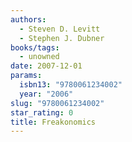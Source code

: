 ```yaml
---
authors:
  - Steven D. Levitt
  - Stephen J. Dubner
books/tags:
  - unowned
date: 2007-12-01
params:
  isbn13: "9780061234002"
  year: "2006"
slug: "9780061234002"
star_rating: 0
title: Freakonomics
---
```


<!--more-->
